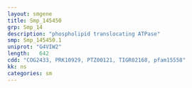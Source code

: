 ```yaml
---
layout: smgene
title: Smp_145450
grp: Smp_14
description: "phospholipid translocating ATPase"
smp: Smp_145450.1
uniprot: "G4VIW2"
length:   642
cdd: "COG2433, PRK10929, PTZ00121, TIGR02168, pfam15558"
kk: ns
categories: sm
---
```

